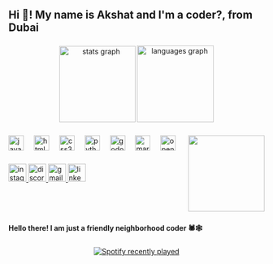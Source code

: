 <h2 align="left">Hi 👋! My name is Akshat and I'm a coder?, from Dubai</h2>

###

<div align="center">
  <img src="https://github-readme-stats.vercel.app/api?username=ItsAkshatSh&hide_title=false&hide_rank=false&show_icons=true&include_all_commits=true&count_private=true&disable_animations=false&theme=dracula&locale=en&hide_border=false" height="150" alt="stats graph"  />
  <img src="https://github-readme-stats.vercel.app/api/top-langs?username=ItsAkshatSh&locale=en&hide_title=false&layout=compact&card_width=320&langs_count=5&theme=dracula&hide_border=false" height="151" alt="languages graph"  />
</div>

###

<img align="right" height="150" src="https://media-hosting.imagekit.io//89b1e468d6c24886/Akshat%20Pfp.jpeg?Expires=1834398929&Key-Pair-Id=K2ZIVPTIP2VGHC&Signature=IefAUM6LW8xoijA0siGlWB9057l64AdZd~gtPJQYm8kuUc8q8CE-VBugY~PKoLx2Mei-lhbEb2Y-hWlUS7xQK5wetF1I52h3TZFQhh2QRXrudOCMsfoypB4x-Tz4qQH7CuspCIkdLg11OlEcX-1~FlaSzrGGZ2tJsJ3ZEuIjbK0~Za9lXMP3g5ahDFN4ds1p6CNhz6mA8g0rMKNE7VBGitkLyKJvARiA8RF8da5NiCSQeLNf2D18Dp~lh~uOMTbe58sJIwi9z9wbe~1c2yGtdn2Xq50-41kFNyQacIQNHVFA5N7FlpVB-L6l41OAv~drBWkQnQFL1K-Ya8sfwGpkPA__"  />

###

<div align="left">
  <img src="https://cdn.jsdelivr.net/gh/devicons/devicon/icons/javascript/javascript-original.svg" height="30" alt="javascript logo"  />
  <img width="12" />
  <img src="https://cdn.jsdelivr.net/gh/devicons/devicon/icons/html5/html5-original.svg" height="30" alt="html5 logo"  />
  <img width="12" />
  <img src="https://cdn.jsdelivr.net/gh/devicons/devicon/icons/css3/css3-original.svg" height="30" alt="css3 logo"  />
  <img width="12" />
  <img src="https://cdn.jsdelivr.net/gh/devicons/devicon/icons/python/python-original.svg" height="30" alt="python logo"  />
  <img width="12" />
  <img src="https://cdn.jsdelivr.net/gh/devicons/devicon/icons/godot/godot-original.svg" height="30" alt="godot logo"  />
  <img width="12" />
  <img src="https://cdn.jsdelivr.net/gh/devicons/devicon/icons/markdown/markdown-original.svg" height="30" alt="markdown logo"  />
  <img width="12" />
  <img src="https://cdn.jsdelivr.net/gh/devicons/devicon/icons/opencv/opencv-original.svg" height="30" alt="opencv logo"  />
</div>

###

<div align="left">
  <a href="https://www.instagram.com/akshat.shsh/" target="_blank">
    <img src="https://img.shields.io/static/v1?message=Instagram&logo=instagram&label=&color=E4405F&logoColor=white&labelColor=&style=for-the-badge" height="35" alt="instagram logo"  />
  </a>
  <a href="https://discord.com/users/" target="_blank">
    <img src="https://img.shields.io/static/v1?message=Discord&logo=discord&label=&color=7289DA&logoColor=white&labelColor=&style=for-the-badge" height="35" alt="discord logo"  />
  </a>
  <a href="https://mail.google.com/mail/u/0/?fs=1&to=akshanik1104@gmail.com&body=Send+me+a+message+:).&tf=cm" target="_blank">
    <img src="https://img.shields.io/static/v1?message=Gmail&logo=gmail&label=&color=D14836&logoColor=white&labelColor=&style=for-the-badge" height="35" alt="gmail logo"  />
  </a>
  <a href="https://www.linkedin.com/in/akshat-sharma-9aaa442b2/" target="_blank">
    <img src="https://img.shields.io/static/v1?message=LinkedIn&logo=linkedin&label=&color=0077B5&logoColor=white&labelColor=&style=for-the-badge" height="35" alt="linkedin logo"  />
  </a>
</div>

###

<br clear="both">


###

<h4 align="left">Hello there! I am just a friendly neighborhood coder 🕷️🕸️</h4>

###

<div align="center">
  <a href="https://open.spotify.com/user/31wdtishcujpgv47o2y4ip3vvaba">
    <img src="https://spotify-recently-played-readme.vercel.app/api?user=31wdtishcujpgv47o2y4ip3vvaba&count=5" alt="Spotify recently played"  />
  </a>
</div>

###
